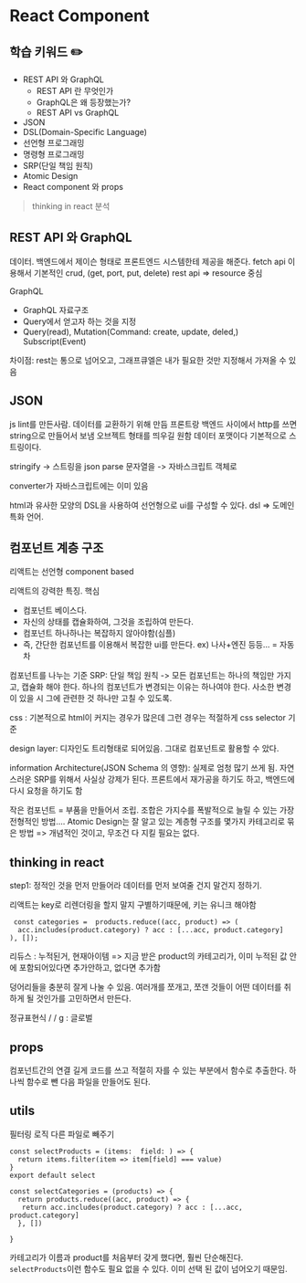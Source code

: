 # React Component

## 학습 키워드 ✏️
- REST API 와 GraphQL
    - REST API 란 무엇인가
    - GraphQL은 왜 등장했는가?
    - REST API vs GraphQL
- JSON
- DSL(Domain-Specific Language)
- 선언형 프로그래밍
- 명령형 프로그래밍
- SRP(단일 책임 원칙)
- Atomic Design
- React component 와 props

> thinking in react 분석

## REST API 와 GraphQL

데이터. 백엔드에서 제이슨 형태로 프론트엔드 시스템한테 제공을 해준다.
fetch api 이용해서 기본적인 crud, (get, port, put, delete)
rest api => resource 중심

GraphQL
- GraphQL 자료구조
- Query에서 얻고자 하는 것을 지정
- Query(read), Mutation(Command: create, update, deled,)
Subscript(Event)

차이점: rest는 통으로 넘어오고, 그래프큐엘은 내가 필요한 것만 지정해서 가져올 수 있음

## JSON
js lint를 만든사람.
데이터를 교환하기 위해 만듬
프론트랑 백엔드 사이에서
http를 쓰면 string으로 만들어서 보냄 
오브젝트 형태를 띄우길 원함
데이터 포맷이다
기본적으로 스트링이다.

stringify -> 스트링을 json
parse 문자열을 -> 자바스크립트 객체로

converter가 자바스크립트에는 이미 있음

html과 유사한 모양의 DSL을 사용하여 선언형으로 ui를 구성할 수 있다.
dsl => 도메인 특화 언어.

## 컴포넌트 계층 구조
리액트는
선언형
component based

리액트의 강력한 특징. 핵심
- 컴포넌트 베이스다.
- 자신의 상태를 캡슐화하여, 그것을 조립하여 만든다.
- 컴포넌트 하나하나는 복잡하지 않아야함(심플)
- 즉, 간단한 컴포넌트를 이용해서 복잡한 ui를 만든다.
ex) 나사+엔진 등등... = 자동차

컴포넌트를 나누는 기준
SRP: 단일 책임 원칙
-> 모든 컴포넌트는 하나의  책임만 가지고, 캡슐화 해야 한다.
하나의 컴포넌트가 변경되는 이유는 하나여야 한다. 
사소한 변경이 있을 시 그에 관련한 것 하나만 고칠 수 있도록.

css : 기본적으로 html이 커지는 경우가 많은데
그런 경우는 적절하게 css selector 기준

design layer: 디자인도 트리형태로 되어있음. 그대로 컴포넌트로 활용할 수 았다.

information Architecture(JSON Schema 의 영향):  실제로
엄청 많기 쓰게 됨. 자연스러운 SRP를 위해서 사실상 강제가 된다. 프론트에서 재가공을
하기도 하고, 백엔드에 다시 요청을 하기도 함

작은 컴포넌트 = 부품을 만들어서 조립. 조합은 가지수를 폭발적으로 늘릴 수 있는 
가장 전형적인 방법.... 
Atomic Design는 잘 알고 있는 계층형 구조를 몇가지 카테고리로 묶은 방법
=> 개념적인 것이고, 무조건 다 지킬 필요는 없다. 


## thinking in react
step1: 정적인 것을 먼저 만들어라 
데이터를 먼저 보여줄 건지 말건지 정하기.

리액트는 key로 리렌더링을 할지 말지 구별하기때문에, 키는 유니크 해야함
```
 const categories =  products.reduce((acc, product) => (
  acc.includes(product.category) ? acc : [...acc, product.category]
), []);
```
리듀스 : 누적된거, 현재아이템
=> 지금 받은 product의 카테고리가, 이미 누적된 값 안에 포함되어있다면
추가안하고, 없다면 추가함

덩어리들을 충분히 잘게 나눌 수 있음.
여러개를 쪼개고, 쪼갠 것들이 어떤 데이터를 취하게 될 것인가를 고민하면서 만든다.

정규표현식 / / g : 글로벌

## props
컴포넌트간의 연결
길게 코드를 쓰고 적절히 자를 수 있는 부분에서 함수로 추출한다.
하나씩 함수로 뺀 다음 파일을 만들어도 된다.


## utils
필터링 로직 다른 파일로 빼주기
```
const selectProducts = (items:  field: ) => {
  return items.filter(item => item[field] === value)
}
export default select

const selectCategories = (products) => {
  return products.reduce((acc, product) => {
   return acc.includes(product.category) ? acc : [...acc, product.category]
  }, [])
  
}
```

카테고리가 이름과 product를 처음부터 갖게 했다면, 훨씬 단순해진다.
`selectProducts`이런 함수도 필요 없을 수 있다.
이미 선택 된 값이 넘어오기 때문임.

